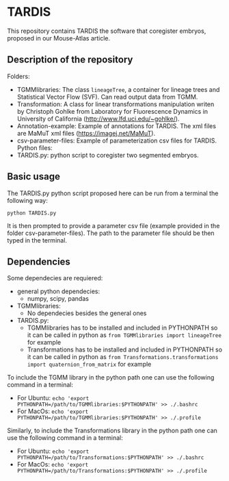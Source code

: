 # TARDIS

This repository contains TARDIS the software that coregister embryos, proposed in our Mouse-Atlas article.

## Description of the repository
Folders:
  - TGMMlibraries: The class `lineageTree`, a container for lineage trees and Statistical Vector Flow (SVF). Can read output data from TGMM.
  - Transformation: A class for linear transformations manipulation writen by Christoph Gohlke from Laboratory for Fluorescence Dynamics in University of California (http://www.lfd.uci.edu/~gohlke/).
  - Annotation-example: Example of annotations for TARDIS. The xml files are MaMuT xml files (https://imagej.net/MaMuT).
  - csv-parameter-files: Example of parameterization csv files for TARDIS.
Python files:
  - TARDIS.py: python script to coregister two segmented embryos.

## Basic usage
The TARDIS.py python script proposed here can be run from a terminal the following way:

`python TARDIS.py`

It is then prompted to provide a parameter csv file (example provided in the folder csv-parameter-files). The path to the parameter file should be then typed in the terminal.

## Dependencies
Some dependecies are requiered:
  - general python dependecies:
    - numpy, scipy, pandas
  - TGMMlibraries:
    - No dependecies besides the general ones
  - TARDIS.py:
    - TGMMlibraries has to be installed and included in PYTHONPATH so it can be called in python as `from TGMMlibraries import lineageTree` for example
    - Transformations has to be installed and included in PYTHONPATH so it can be called in python as `from Transformations.transformations import quaternion_from_matrix` for example

To include the TGMM library in the python path one can use the following command in a terminal:
  - For Ubuntu: `echo 'export PYTHONPATH=/path/to/TGMMlibraries:$PYTHONPATH' >> ./.bashrc`
  - For MacOs: `echo 'export PYTHONPATH=/path/to/TGMMlibraries:$PYTHONPATH' >> ./.profile`
 
Similarly, to include the Transformations library in the python path one can use the following command in a terminal:
  - For Ubuntu: `echo 'export PYTHONPATH=/path/to/Transformations:$PYTHONPATH' >> ./.bashrc`
  - For MacOs: `echo 'export PYTHONPATH=/path/to/Transformations:$PYTHONPATH' >> ./.profile`

